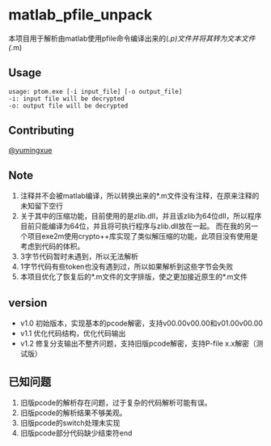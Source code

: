 # matlab_pfile_unpack
本项目用于解析由matlab使用pfile命令编译出来的(*.p)文件并将其转为文本文件(*.m)

## Usage
```
usage: ptom.exe [-i input_file] [-o output_file]
-i: input file will be decrypted
-o: output file will be decrypted
```

## Contributing

[@yumingxue](https://github.com/yumxcode)

## Note
1. 注释并不会被matlab编译，所以转换出来的*.m文件没有注释，在原来注释的未知留下空行
2. 关于其中的压缩功能，目前使用的是zlib.dll，并且该zlib为64位dll，所以程序目前只能编译为64位，并且将可执行程序与zlib.dll放在一起。
而在我的另一个项目exe2m使用crypto++库实现了类似解压缩的功能，此项目没有使用是考虑到代码的体积。
3. 3字节代码暂时未遇到，所以无法解析
4. 1字节代码有些token也没有遇到过，所以如果解析到这些字节会失败
5. 本项目优化了恢复后的*.m文件的文字排版，使之更加接近原生的*.m文件

## version
* v1.0 初始版本，实现基本的pcode解密，支持v00.00v00.00和v01.00v00.00
* v1.1 优化代码结构，优化代码输出
* v1.2 修复分支输出不整齐问题，支持旧版pcode解密，支持P-file  x.x解密（测试版）

## 已知问题
1. 旧版pcode的解析存在问题，过于复杂的代码解析可能有误。
2. 旧版pcode的解析结果不够美观。
3. 旧版pcode的switch处理未实现
4. 旧版pcode部分代码缺少结束符end